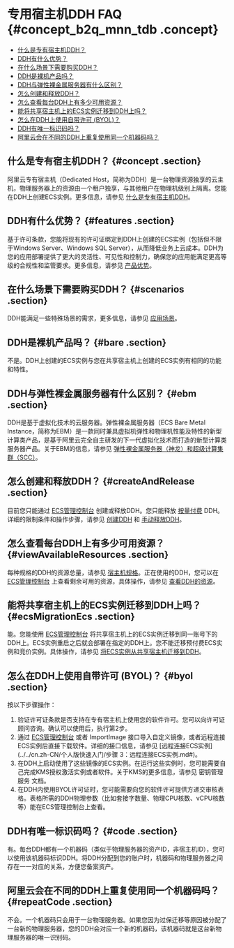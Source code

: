 # 专用宿主机DDH FAQ {#concept_b2q_mnn_tdb .concept}

-   [什么是专有宿主机DDH？](#concept)
-   [DDH有什么优势？](#features)
-   [在什么场景下需要购买DDH？](#scenarios)
-   [DDH是裸机产品吗？](#bare)
-   [DDH与弹性裸金属服务器有什么区别？](#ebm)
-   [怎么创建和释放DDH？](#createAndRelease)
-   [怎么查看每台DDH上有多少可用资源？](#viewAvailableResources)
-   [能将共享宿主机上的ECS实例迁移到DDH上吗？](#ecsMigrationEcs)
-   [怎么在DDH上使用自带许可 \(BYOL\)？](#byol)
-   [DDH有唯一标识码吗？](#code)
-   [阿里云会在不同的DDH上重复使用同一个机器码吗？](#repeatCode)

## 什么是专有宿主机DDH？ {#concept .section}

阿里云专有宿主机（Dedicated Host，简称为DDH）是一台物理资源独享的云主机，物理服务器上的资源由一个租户独享，与其他租户在物理机级别上隔离。您能在DDH上创建ECS实例。更多信息，请参见 [什么是专有宿主机DDH](../cn.zh-CN/产品简介/什么是专有宿主机DDH.md#)。

## DDH有什么优势？ {#features .section}

基于许可条款，您能将现有的许可证绑定到DDH上创建的ECS实例（包括但不限于Windows Server、Windows SQL Server），从而降低业务上云成本。DDH为您的应用部署提供了更大的灵活性、可见性和控制力，确保您的应用能满足更高等级的合规性和监管要求。更多信息，请参见 [产品优势](../cn.zh-CN/产品简介/产品优势.md#)。

## 在什么场景下需要购买DDH？ {#scenarios .section}

DDH能满足一些特殊场景的需求，更多信息，请参见 [应用场景](../cn.zh-CN/产品简介/应用场景.md#)。

## DDH是裸机产品吗？ {#bare .section}

不是。DDH上创建的ECS实例与您在共享宿主机上创建的ECS实例有相同的功能和特性。

## DDH与弹性裸金属服务器有什么区别？ {#ebm .section}

DDH是基于虚拟化技术的云服务器。弹性裸金属服务器（ECS Bare Metal Instance，简称为EBM）是一款同时兼具虚拟机弹性和物理机性能及特性的新型计算类产品，是基于阿里云完全自主研发的下一代虚拟化技术而打造的新型计算类服务器产品。关于EBM的信息，请参见 [弹性裸金属服务器（神龙）和超级计算集群（SCC）](../../cn.zh-CN/产品简介/实例/弹性裸金属服务器（神龙）和超级计算集群（SCC）.md#)。

## 怎么创建和释放DDH？ {#createAndRelease .section}

目前您只能通过 [ECS管理控制台](https://ecs.console.aliyun.com/#/home) 创建或释放DDH。您只能释放 [按量付费](../cn.zh-CN/产品定价/按量付费.md#) DDH。详细的限制条件和操作步骤，请参见 [创建DDH](../cn.zh-CN/快速入门/创建DDH.md#) 和 [手动释放DDH](../cn.zh-CN/快速入门/手动释放DDH.md#)。

## 怎么查看每台DDH上有多少可用资源？ {#viewAvailableResources .section}

每种规格的DDH的资源总量，请参见 [宿主机规格](../cn.zh-CN/产品简介/宿主机规格.md#)。正在使用的DDH，您可以在 [ECS管理控制台](https://ecs.console.aliyun.com/#/home) 上查看剩余可用的资源，具体操作，请参见 [查看DDH的资源](../cn.zh-CN/用户指南/查看DDH的资源.md#)。

## 能将共享宿主机上的ECS实例迁移到DDH上吗？ {#ecsMigrationEcs .section}

能。您能使用 [ECS管理控制台](https://ecs.console.aliyun.com/#/home) 将共享宿主机上的ECS实例迁移到同一账号下的DDH上。ECS实例重启之后就会部署在指定的DDH上。您不能迁移预付费ECS实例和竞价实例。具体操作，请参见 [将ECS实例从共享宿主机迁移到DDH](../cn.zh-CN/用户指南/将ECS实例从共享宿主机迁移到DDH.md#)。

## 怎么在DDH上使用自带许可 \(BYOL\)？ {#byol .section}

按以下步骤操作：

1.  验证许可证条款是否支持在专有宿主机上使用您的软件许可。您可以向许可证顾问咨询。确认可以使用后，执行第2步。
2.  通过 [ECS管理控制台](https://ecs.console.aliyun.com/#/home) 或者 ImportImage 接口导入自定义镜像，或者远程连接ECS实例后直接下载软件。详细的接口信息，请参见 [远程连接ECS实例](../../cn.zh-CN/个人版快速入门/步骤 3：远程连接ECS实例.md#)。
3.  在DDH上启动使用了这些镜像的ECS实例。在运行这些实例时，您可能需要自己完成KMS授权激活实例或者软件。关于KMS的更多信息，请参见 密钥管理服务 文档。
4.  在DDH内使用BYOL许可证时，您可能需要向您的软件许可提供方递交审核表格。表格所需的DDH物理参数（比如套接字数量、物理CPU核数、vCPU核数等）能在ECS管理控制台上查看。

## DDH有唯一标识码吗？ {#code .section}

有。每台DDH都有一个机器码（类似于物理服务器的资产ID，非宿主机ID），您可以使用该机器码标识DDH。将DDH分配到您的账户时，机器码和物理服务器之间存在一一对应的关系，方便您备案资产。

## 阿里云会在不同的DDH上重复使用同一个机器码吗？ {#repeatCode .section}

不会。一个机器码只会用于一台物理服务器。如果您因为过保迁移等原因被分配了一台新的物理服务器，您的DDH会对应一个新的机器码，该机器码就是这台新物理服务器的唯一识别码。


